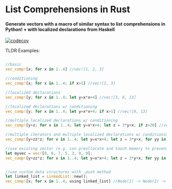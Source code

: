 # List Comprehensions in Rust
#### Generate vectors with a macro of similar syntax to list comprehensions in Python! + with localized declarations from Haskell

[![codecov](https://codecov.io/gh/CircArgs/rust_list_comprehension/branch/master/graph/badge.svg)](https://codecov.io/gh/CircArgs/rust_list_comprehension)

TLDR Examples:

```rust

//basic
vec_comp![x; for x in 1..4] //vec![1, 2, 3]

//conditioning
vec_comp![x; for x in 1..4; if x>1] //vec![2, 3]

//localized declarations
vec_comp![y; for x in 1..4; let y=x*x+4] //vec![5, 8, 13]

//localized declarations w/ conditioning
vec_comp![y; for x in 1..4; let y=x*x+4; if x>1] //vec![8, 13]

//multiple localized declarations w/ conditioning
vec_comp![y+z; for x in 1..4; let y=x*x+4; let z = 3*y+x; if z>20] //vec![34, 55]

//multiple iterators and multiple localized declarations w/ conditioning
vec_comp![y+zz*z; for x in 1..4; let y=x*x+4; let z = 3*y+x; for yy in 1..10; let zz= yy+1; if yy<3 && x>1] //vec![60, 86, 97, 139]

//use existing vector (e.g. can preallocate and touch memory to prevent any reallocation if you know the size of the final vector beforehand)
let myvec = vec![8, 6, 7, 5, 3, 0, 9];
vec_comp![y+zz*z; for x in 1..4; let y=x*x+4; let z = 3*y+x; for yy in 1..10; let zz= yy+1; if yy<3 && x>1; using myvec] //vec![8, 6, 7, 5, 3, 0, 9, 60, 86, 97, 139]


//use custom data structures with .push method
let linked_list = LinkedList::new();
vec_comp![x; for x in 1..4; using linked_list] //Node(1) -> Node(2) -> Node(3)
```

